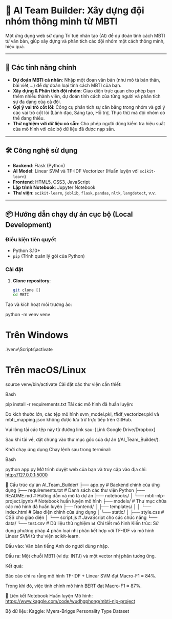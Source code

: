 # 🔮 AI Team Builder: Xây dựng đội nhóm thông minh từ MBTI

Một ứng dụng web sử dụng Trí tuệ nhân tạo (AI) để dự đoán tính cách MBTI từ văn bản, giúp xây dựng và phân tích các đội nhóm một cách thông minh, hiệu quả.

---

## 🧠 Các tính năng chính

- **Dự đoán MBTI cá nhân**: Nhập một đoạn văn bản (như mô tả bản thân, bài viết,...) để dự đoán loại tính cách MBTI của bạn.
- **Xây dựng & Phân tích đội nhóm**: Giao diện trực quan cho phép bạn thêm nhiều thành viên, dự đoán tính cách của từng người và phân tích sự đa dạng của cả đội.
- **Gợi ý vai trò cốt lõi**: Công cụ phân tích sự cân bằng trong nhóm và gợi ý các vai trò cốt lõi (Lãnh đạo, Sáng tạo, Hỗ trợ, Thực thi) mà đội nhóm có thể đang thiếu.
- **Thử nghiệm với dữ liệu có sẵn**: Cho phép người dùng kiểm tra hiệu suất của mô hình với các bộ dữ liệu đã được nạp sẵn.

---

## 🛠️ Công nghệ sử dụng

- **Backend**: Flask (Python)
- **AI Model**: Linear SVM và TF-IDF Vectorizer (Huấn luyện với `scikit-learn`)
- **Frontend**: HTML5, CSS3, JavaScript
- **Lập trình Notebook**: Jupyter Notebook
- **Thư viện**: `scikit-learn`, `joblib`, `flask`, `pandas`, `nltk`, `langdetect`, v.v.

---

## 📦 Hướng dẫn chạy dự án cục bộ (Local Development)

### Điều kiện tiên quyết

- Python 3.10+
- `pip` (Trình quản lý gói của Python)

### Cài đặt

1. **Clone repository**:
   ```bash
   git clone []
   cd MBTI
Tạo và kích hoạt môi trường ảo:

python -m venv venv
# Trên Windows
.\venv\Scripts\activate
# Trên macOS/Linux
source venv/bin/activate
Cài đặt các thư viện cần thiết:

Bash

pip install -r requirements.txt
Tải các mô hình đã huấn luyện:

Do kích thước lớn, các tệp mô hình svm_model.pkl, tfidf_vectorizer.pkl và mbti_mapping.json không được lưu trữ trực tiếp trên GitHub.

Vui lòng tải các tệp này từ đường link sau: [Link Google Drive/Dropbox]

Sau khi tải về, đặt chúng vào thư mục gốc của dự án (/AI_Team_Builder/).

Khởi chạy ứng dụng
Chạy lệnh sau trong terminal:

Bash

python app.py
Mở trình duyệt web của bạn và truy cập vào địa chỉ: http://127.0.0.1:5000

📁 Cấu trúc dự án
AI_Team_Builder/
├── app.py                     # Backend chính của ứng dụng
├── requirements.txt           # Danh sách các thư viện Python
├── README.md                  # Hướng dẫn và mô tả dự án
├── notebooks/
│   └── mbti-nlp-project.ipynb # Notebook huấn luyện mô hình
├── models/                    # Thư mục chứa các mô hình đã huấn luyện
├── frontend/
│   ├── templates/
│   │   └── index.html         # Giao diện chính của ứng dụng
│   └── static/
│       ├── style.css          # CSS cho giao diện
│       └── script.js          # JavaScript cho các chức năng
└── data/
    └── test.csv               # Dữ liệu thử nghiệm
📊 Chi tiết mô hình
Kiến trúc: Sử dụng phương pháp 4 phân loại nhị phân kết hợp với TF-IDF và mô hình Linear SVM từ thư viện scikit-learn.

Đầu vào: Văn bản tiếng Anh do người dùng nhập.

Đầu ra: Một chuỗi MBTI (ví dụ: INTJ) và một vector nhị phân tương ứng.

Kết quả:

Báo cáo chỉ ra rằng mô hình TF-IDF + Linear SVM đạt Macro-F1 ≈ 84%.

Trong khi đó, việc tinh chỉnh mô hình BERT đạt Macro-F1 ≈ 87%.

🔗 Liên kết
Notebook Huấn luyện Mô hình: https://www.kaggle.com/code/wudhgphong/mbti-nlp-project

Bộ dữ liệu: Kaggle: Myers-Briggs Personality Type Dataset
